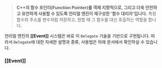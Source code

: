 > **C++의 함수 포인터(Function Pointer)를 객체 지향적으로, 그리고 더욱 안전하고 유연하게 사용할 수 있도록 언리얼 엔진이 재구성한 '함수 대리자'입니다.** 특정 함수의 주소를 변수처럼 저장하고, 원할 때 그 함수를 대신 호출하는 역할을 합니다.

언리얼 엔진의 **[[Event]]** 시스템은 바로 이 `Delegate` 기술을 기반으로 구현됩니다. 따라서 `Delegate`에 대한 자세한 설명과 종류, 사용법은 아래 문서에서 확인하실 수 있습니다.

### **[[Event]]**
